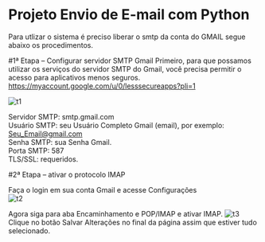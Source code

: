 # Projeto Envio de E-mail com Python
Para utlizar o sistema é preciso liberar o smtp da conta do GMAIL segue abaixo os procedimentos.

#1ª Etapa – Configurar servidor SMTP Gmail
Primeiro, para que possamos utilizar os serviços do servidor SMTP do Gmail, você precisa permitir o acesso para aplicativos menos seguros.
https://myaccount.google.com/u/0/lesssecureapps?pli=1

![t1](https://user-images.githubusercontent.com/96980587/161424278-6c51cf33-9183-43e1-af95-b8f04ed701c2.jpg)

Servidor SMTP: smtp.gmail.com <br/>
Usuário SMTP: seu Usuário Completo Gmail (email), por exemplo: Seu_Email@gmail.com<br/>
Senha SMTP: sua Senha Gmail.<br/>
Porta SMTP: 587<br/>
TLS/SSL: requeridos.<br/>

#2ª Etapa – ativar o protocolo IMAP

Faça o login em sua conta Gmail e acesse Configurações<br/>
![t2](https://user-images.githubusercontent.com/96980587/161424594-46b7ba9b-11e8-4a51-b5bf-ea35986e973a.jpg)

Agora siga para aba Encaminhamento e POP/IMAP e ativar IMAP.
![t3](https://user-images.githubusercontent.com/96980587/161424745-d40fa87e-6d3c-4c91-b217-54c3592d6fb6.jpg)
Clique no botão Salvar Alterações no final da página assim que estiver tudo selecionado.

